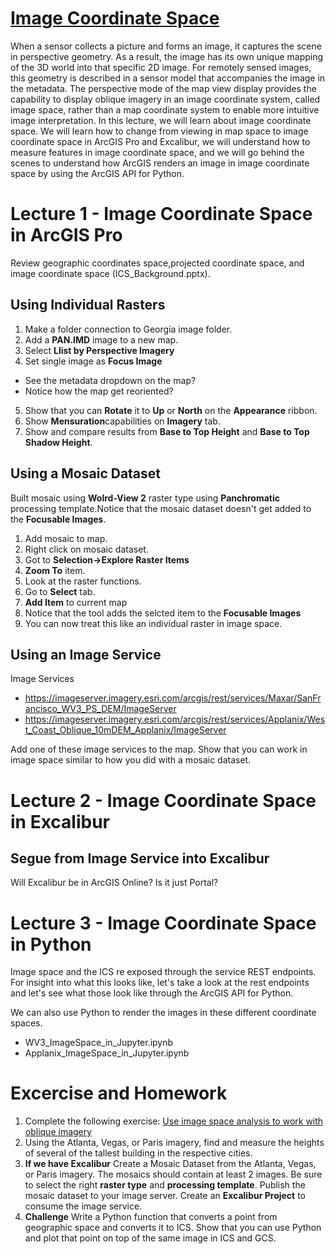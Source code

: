 # [Image Coordinate Space](https://pro.arcgis.com/en/pro-app/help/analysis/image-analyst/what-is-image-space-analysis-.htm)
When a sensor collects a picture and forms an image, it captures the scene in perspective geometry. As a result, the image has its own unique mapping of the 3D world into that specific 2D image. For remotely sensed images, this geometry is described in a sensor model that accompanies the image in the metadata. The perspective mode of the map view display provides the capability to display oblique imagery in an image coordinate system, called image space, rather than a map coordinate system to enable more intuitive image interpretation. In this lecture, we will learn about image coordinate space. We will learn how to change from viewing in map space to image coordinate space in ArcGIS Pro and Excalibur, we will understand how to measure features in image coordinate space, and we will go behind the scenes to understand how ArcGIS renders an image in image coordinate space by using the ArcGIS API for Python.

# Lecture 1 - Image Coordinate Space in ArcGIS Pro
Review geographic coordinates space,projected coordinate space, and image coordinate space (ICS_Background.pptx).

## Using Individual Rasters
1. Make a folder connection to Georgia image folder.
2. Add a **PAN.IMD** image to a new map.
3. Select **Llist by Perspective Imagery**
4. Set single image as **Focus Image**
  - See the metadata dropdown on the map?
  - Notice how the map get reoriented?
5. Show that you can **Rotate** it to **Up** or **North** on the **Appearance** ribbon.
6. Show **Mensuration**capabilities on **Imagery** tab.
7. Show and compare results from **Base to Top Height** and **Base to Top Shadow Height**. 


## Using a Mosaic Dataset
Built mosaic using **Wolrd-View 2** raster type using **Panchromatic** processing template.Notice that the mosaic dataset doesn't get added to the **Focusable Images**.
1. Add mosaic to map.
2. Right click on mosaic dataset.
3. Got to **Selection->Explore Raster Items**
4. **Zoom To** item.
5. Look at the raster functions.
6. Go to **Select** tab.
7. **Add Item** to current map
8. Notice that the tool adds the selcted item to the **Focusable Images**
9. You can now treat this like an individual raster in image space.

## Using an Image Service
Image Services
- https://imageserver.imagery.esri.com/arcgis/rest/services/Maxar/SanFrancisco_WV3_PS_DEM/ImageServer
- https://imageserver.imagery.esri.com/arcgis/rest/services/Applanix/West_Coast_Oblique_10mDEM_Applanix/ImageServer

Add one of these image services to the map. Show that you can work in image space similar to how you did with  a mosaic dataset.

# Lecture 2 - Image Coordinate Space in Excalibur
## Segue from Image Service into Excalibur
Will Excalibur be in ArcGIS Online? Is it just Portal?

# Lecture 3 - Image Coordinate Space in Python
Image space and the ICS re exposed through the service REST endpoints. For insight into what this looks like, let's take a look at the rest endpoints and let's see what those look like through the ArcGIS API for Python.

We can also use Python to render the images in these different coordinate spaces. 
- WV3_ImageSpace_in_Jupyter.ipynb
- Applanix_ImageSpace_in_Jupyter.ipynb

# Excercise and Homework
1. Complete the following exercise: [Use image space analysis to work with oblique imagery](https://pro.arcgis.com/en/pro-app/help/analysis/image-analyst/using-image-space-analysis-to-work-with-oblique-imagery.htm)
2. Using the Atlanta, Vegas, or Paris imagery, find and measure the heights of several of the tallest building in the respective cities.
3. **If we have Excalibur** Create a Mosaic Dataset from the Atlanta, Vegas, or Paris imagery. The mosaics should contain at least 2 images. Be sure to select the right **raster type** and **processing template**. Publish the mosaic dataset to your image server. Create an **Excalibur Project** to consume the image service.
4. **Challenge** Write a Python function that converts a point from geographic space and converts it to ICS. Show that you can use Python and plot that point on top of the same image in ICS and GCS.


